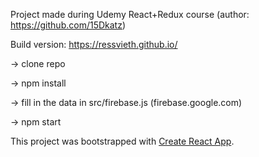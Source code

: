 Project made during Udemy React+Redux course (author: https://github.com/15Dkatz)

Build version: https://ressvieth.github.io/

-> clone repo

-> npm install

-> fill in the data in src/firebase.js (firebase.google.com)

-> npm start


This project was bootstrapped with [Create React App](https://github.com/facebookincubator/create-react-app).
